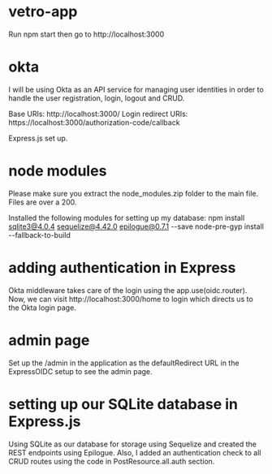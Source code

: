 # vetro-app
Run npm start then go to http://localhost:3000

# okta
I will be using Okta as an API service for managing user identities in order to handle the user registration, login, logout and CRUD.

Base URIs: http://localhost:3000/
Login redirect URIs: https://localhost:3000/authorization-code/callback

Express.js set up. 

# node modules
Please make sure you extract the node_modules.zip folder to the main file. Files are over a 200.

Installed the following modules for setting up my database:
npm install sqlite3@4.0.4 sequelize@4.42.0 epilogue@0.7.1 --save
node-pre-gyp install --fallback-to-build

# adding authentication in Express
Okta middleware takes care of the login using the app.use(oidc.router). 
Now, we can visit http://localhost:3000/home to login which directs us to the Okta login page.

# admin page
Set up the /admin in the application as the defaultRedirect URL in the ExpressOIDC setup to see the admin page.

# setting up our SQLite database in Express.js
Using SQLite as our database for storage using Sequelize and created the REST endpoints using Epilogue. Also, I added an authentication check to all CRUD routes using the code in PostResource.all.auth section. 
